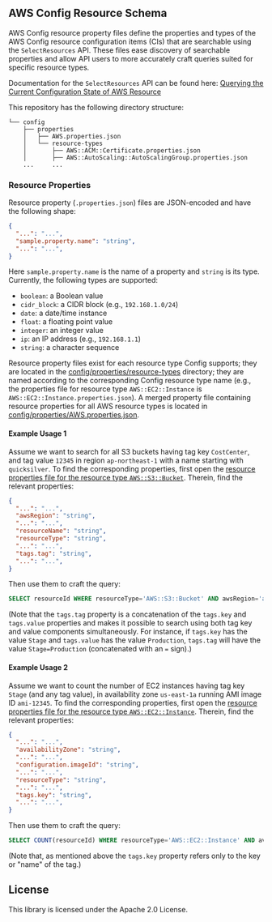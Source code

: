 ## AWS Config Resource Schema

AWS Config resource property files define the properties and types of the AWS Config resource configuration items (CIs) that are searchable using the `SelectResources` API.  These files ease discovery of searchable properties and allow API users to more accurately craft queries suited for specific resource types.

Documentation for the `SelectResources` API can be found here: [Querying the Current Configuration State of AWS Resource](https://docs.aws.amazon.com/config/latest/developerguide/querying-AWS-resources.html)

This repository has the following directory structure:

```
└── config
    ├── properties
    │   ├── AWS.properties.json
    │   └── resource-types
    │       ├── AWS::ACM::Certificate.properties.json
    │       ├── AWS::AutoScaling::AutoScalingGroup.properties.json
    ...     ...
```

### Resource Properties

Resource property (`.properties.json`) files are JSON-encoded and have the following shape:

```json
{
  "...": "...",
  "sample.property.name": "string",
  "...": "...",
}
```

Here `sample.property.name` is the name of a property and `string` is its type.  Currently, the following types are supported:

* `boolean`: a Boolean value
* `cidr_block`: a CIDR block (e.g., `192.168.1.0/24`)
* `date`: a date/time instance
* `float`: a floating point value
* `integer`: an integer value
* `ip`: an IP address (e.g., `192.168.1.1`)
* `string`: a character sequence

Resource property files exist for each resource type Config supports; they are located in the [config/properties/resource-types](config/properties/resource-types) directory; they are named according to the corresponding Config resource type name (e.g., the properties file for resource type `AWS::EC2::Instance` is `AWS::EC2::Instance.properties.json`).  A merged property file containing resource properties for all AWS resource types is located in [config/properties/AWS.properties.json](config/properties/AWS.properties.json).

#### Example Usage 1

Assume we want to search for all S3 buckets having tag key `CostCenter`, and tag value `12345` in region `ap-northeast-1` with a name starting with `quicksilver`.  To find the corresponding properties, first open the [resource properties file for the resource type `AWS::S3::Bucket`](config/properties/resource-types/AWS::S3::Bucket.properties.json).  Therein, find the relevant properties:

```json
{
  "...": "...",
  "awsRegion": "string",
  "...": "...",
  "resourceName": "string",
  "resourceType": "string",
  "...": "...",
  "tags.tag": "string",
  "...": "...",
}
```
Then use them to craft the query:
```sql
SELECT resourceId WHERE resourceType='AWS::S3::Bucket' AND awsRegion='ap-northeast-1' AND resourceType LIKE 'quicksilver%' AND tags.tag='CostCenter=12345'
```

(Note that the `tags.tag` property is a concatenation of the `tags.key` and `tags.value` properties and makes it possible to search using both tag key and value components simultaneously.  For instance, if `tags.key` has the value `Stage` and `tags.value` has the value `Production`, `tags.tag` will have the value `Stage=Production` (concatenated with an `=` sign).)

#### Example Usage 2

Assume we want to count the number of EC2 instances having tag key `Stage` (and any tag value), in availability zone `us-east-1a` running AMI image ID `ami-12345`.  To find the corresponding properties, first open the [resource properties file for the resource type `AWS::EC2::Instance`](config/properties/resource-types/AWS::EC2::Instance.properties.json).  Therein, find the relevant properties:

```json
{
  "...": "...",
  "availabilityZone": "string",
  "...": "...",
  "configuration.imageId": "string",
  "...": "...",
  "resourceType": "string",
  "...": "...",
  "tags.key": "string",
  "...": "...",
}
```

Then use them to craft the query:
```sql
SELECT COUNT(resourceId) WHERE resourceType='AWS::EC2::Instance' AND availabilityZone='us-east-1a' AND configuration.imageId='ami-12345' AND tags.key='Stage'
```

(Note that, as mentioned above the `tags.key` property refers only to the key or "name" of the tag.)

## License

This library is licensed under the Apache 2.0 License.

